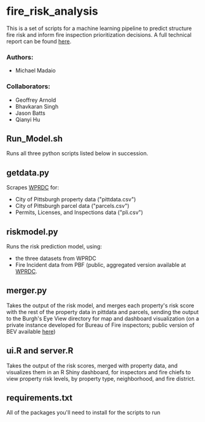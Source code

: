 # fire_risk_analysis
This is a set of scripts for a machine learning pipeline to predict structure fire risk and inform fire inspection prioritization decisions. A full technical report can be found [here](michaelmadaio.com/Metro21_FireRisk_FinalReport.pdf).

### Authors: 
* Michael Madaio
  
### Collaborators:
* Geoffrey Arnold
* Bhavkaran Singh
* Jason Batts
* Qianyi Hu

## Run_Model.sh
Runs all three python scripts listed below in succession.

## getdata.py

Scrapes [WPRDC](wprdc.org) for:
* City of Pittsburgh property data ("pittdata.csv")
* City of Pittsburgh parcel data ("parcels.csv")
* Permits, Licenses, and Inspections data ("pli.csv")

## riskmodel.py

Runs the risk prediction model, using:
* the three datasets from WPRDC
* Fire Incident data from PBF (public, aggregated version available at [WPRDC](https://data.wprdc.org/dataset/fire-incidents-in-city-of-pittsburgh).

## merger.py

Takes the output of the risk model, and merges each property's risk score with the rest of the property data in pittdata and parcels, sending the output to the Burgh's Eye View directory for map and dashboard visualization (on a private instance developed for Bureau of Fire inspectors; public version of BEV available [here](https://pittsburghpa.shinyapps.io/BurghsEyeView/?_inputs_&basemap_select=%22OpenStreetMap.Mapnik%22&circumstances_select=null&crash_select=null&dept_select=null&dow_select=null&filter_select=%22%22&fire_desc_select=null&funcarea_select=null&heatVision=0&hier=null&map_bounds=%7B%22north%22%3A40.6035267998859%2C%22east%22%3A-79.5238494873047%2C%22south%22%3A40.290001686076%2C%22west%22%3A-80.4027557373047%7D&map_center=%7B%22lng%22%3A-79.9629625321102%2C%22lat%22%3A40.4467468302211%7D&map_zoom=11&navTab=%22Points%22&offense_select=null&origin_select=null&report_select=%22311%20Requests%22&req.type=null&result_select=null&search=%22%22&status_type=null&times=%5B0%2C24%5D&toggle311=true&toggleArrests=true&toggleBlotter=true&toggleCitations=true&toggleCproj=true&toggleCrashes=false&toggleFires=true&toggleViolations=true&violation_select=null))

## ui.R and server.R

Takes the output of the risk scores, merged with property data, and visualizes them in an R Shiny dashboard, for inspectors and fire chiefs to view property risk levels, by property type, neighborhood, and fire district.

## requirements.txt

All of the packages you'll need to install for the scripts to run

